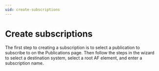 ```yaml
---
uid: create-subscriptions
---
```


# Create subscriptions

The first step to creating a subscription is to select a publication to subscribe to on the Publications page. Then follow the steps in the wizard to select a destination system, select a root AF element, and enter a subscription name.
